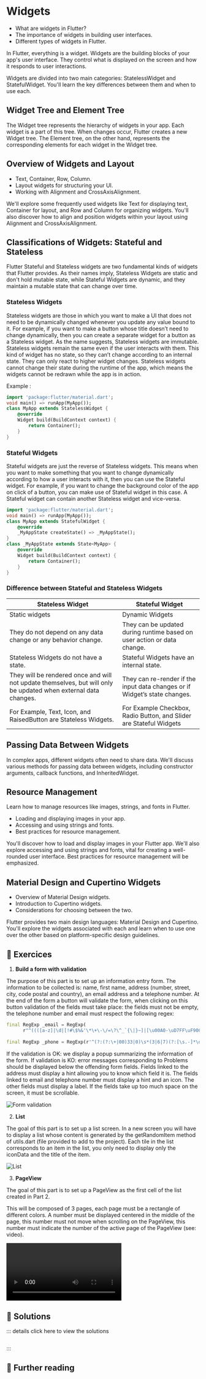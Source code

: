 #  Widgets


- What are widgets in Flutter?
- The importance of widgets in building user interfaces.
- Different types of widgets in Flutter.


In Flutter, everything is a widget. Widgets are the building blocks of your app's user interface. They control what is displayed on the screen and how it responds to user interactions.

Widgets are divided into two main categories: StatelessWidget and StatefulWidget. You'll learn the key differences between them and when to use each.

## Widget Tree and Element Tree


The Widget tree represents the hierarchy of widgets in your app. Each widget is a part of this tree. When changes occur, Flutter creates a new Widget tree. The Element tree, on the other hand, represents the corresponding elements for each widget in the Widget tree.


## Overview of Widgets and Layout

- Text, Container, Row, Column.
- Layout widgets for structuring your UI.
- Working with Alignment and CrossAxisAlignment.


We'll explore some frequently used widgets like Text for displaying text, Container for layout, and Row and Column for organizing widgets. You'll also discover how to align and position widgets within your layout using Alignment and CrossAxisAlignment.

## Classifications of Widgets: Stateful and Stateless

Flutter Stateful and Stateless widgets are two fundamental kinds of widgets that Flutter provides. As their names imply, Stateless Widgets are static and don't hold mutable state, while Stateful Widgets are dynamic, and they maintain a mutable state that can change over time.

### Stateless Widgets

Stateless widgets are those in which you want to make a UI that does not need to be dynamically changed whenever you update any value bound to it. For example, if you want to make a button whose title doesn’t need to change dynamically, then you can create a separate widget for a button as a Stateless widget.
As the name suggests, Stateless widgets are immutable.
Stateless widgets remain the same even if the user interacts with them. This kind of widget has no state, so they can’t change according to an internal state. They can only react to higher widget changes.
Stateless widgets cannot change their state during the runtime of the app, which means the widgets cannot be redrawn while the app is in action.

Example :

```dart
import 'package:flutter/material.dart';
void main() => runApp(MyApp());
class MyApp extends StatelessWidget {
    @override
    Widget build(BuildContext context) {
        return Container();
    }
}
```

### Stateful Widgets

Stateful widgets are just the reverse of Stateless widgets. This means when you want to make something that you want to change dynamically according to how a user interacts with it, then you can use the Stateful widget. For example, if you want to change the background color of the app on click of a button, you can make use of Stateful widget in this case.
A Stateful widget can contain another Stateless widget and vice-versa.

```dart
import 'package:flutter/material.dart';
void main() => runApp(MyApp());
class MyApp extends StatefulWidget {
    @override
    _MyAppState createState() => _MyAppState();
}
class _MyAppState extends State<MyApp> {
    @override
    Widget build(BuildContext context) {
        return Container();
    }
}
```

### Difference between Stateful and Stateless Widgets

| Stateless Widget | Stateful Widget |
| ---------------- | --------------- |
| Static widgets   | Dynamic Widgets |
| They do not depend on any data change or any behavior change.   | They can be updated during runtime based on user action or data change.        |
|  Stateless Widgets do not have a state.  | Stateful Widgets have an internal state. |
|  They will be rendered once and will not update themselves, but will only be updated when external data changes.  | They can re-render if the input data changes or if Widget’s state changes. |
|  For Example, Text, Icon, and RaisedButton are Stateless Widgets.   | For Example Checkbox, Radio Button, and Slider are Stateful Widgets |

## Passing Data Between Widgets

In complex apps, different widgets often need to share data. We'll discuss various methods for passing data between widgets, including constructor arguments, callback functions, and InheritedWidget.

## Resource Management

Learn how to manage resources like images, strings, and fonts in Flutter.

- Loading and displaying images in your app.
- Accessing and using strings and fonts.
- Best practices for resource management.

You'll discover how to load and display images in your Flutter app. We'll also explore accessing and using strings and fonts, vital for creating a well-rounded user interface. Best practices for resource management will be emphasized.

## Material Design and Cupertino Widgets

- Overview of Material Design widgets.
- Introduction to Cupertino widgets.
- Considerations for choosing between the two.

Flutter provides two main design languages: Material Design and Cupertino. You'll explore the widgets associated with each and learn when to use one over the other based on platform-specific design guidelines.

## 🧪 Exercices 

1. **Build a form with validation**

The purpose of this part is to set up an information entry form.
The information to be collected is: name, first name, address (number, street, city, code
postal and country), an email address and a telephone number.
At the end of the form a button will validate the form, when clicking on this
button validation of the fields must take place: the fields must not be
empty, the telephone number and email must respect the following regex:

```dart
final RegExp _email = RegExp(
      r"^((([a-z]|\d|[!#\$%&'\*\+\-\/=\?\^_`{\|}~]|[\u00A0-\uD7FF\uF900-\uFDCF\uFDF0-\uFFEF])+(\.([a-z]|\d|[!#\$%&'\*\+\-\/=\?\^_`{\|}~]|[\u00A0-\uD7FF\uF900-\uFDCF\uFDF0-\uFFEF])+)*)|((\x22)((((\x20|\x09)*(\x0d\x0a))?(\x20|\x09)+)?(([\x01-\x08\x0b\x0c\x0e-\x1f\x7f]|\x21|[\x23-\x5b]|[\x5d-\x7e]|[\u00A0-\uD7FF\uF900-\uFDCF\uFDF0-\uFFEF])|(\\([\x01-\x09\x0b\x0c\x0d-\x7f]|[\u00A0-\uD7FF\uF900-\uFDCF\uFDF0-\uFFEF]))))*(((\x20|\x09)*(\x0d\x0a))?(\x20|\x09)+)?(\x22)))@((([a-z]|\d|[\u00A0-\uD7FF\uF900-\uFDCF\uFDF0-\uFFEF])|(([a-z]|\d|[\u00A0-\uD7FF\uF900-\uFDCF\uFDF0-\uFFEF])([a-z]|\d|-|\.|_|~|[\u00A0-\uD7FF\uF900-\uFDCF\uFDF0-\uFFEF])*([a-z]|\d|[\u00A0-\uD7FF\uF900-\uFDCF\uFDF0-\uFFEF])))\.)+(([a-z]|[\u00A0-\uD7FF\uF900-\uFDCF\uFDF0-\uFFEF])|(([a-z]|[\u00A0-\uD7FF\uF900-\uFDCF\uFDF0-\uFFEF])([a-z]|\d|-|\.|_|~|[\u00A0-\uD7FF\uF900-\uFDCF\uFDF0-\uFFEF])*([a-z]|[\u00A0-\uD7FF\uF900-\uFDCF\uFDF0-\uFFEF])))$");
      
final RegExp _phone = RegExp(r'^(?:(?:\+|00)33|0)\s*(3|6|7)(?:[\s.-]*\d{2}){4}$');
```

If the validation is OK: we display a popup summarizing the information of the
form. If validation is KO: error messages corresponding to
Problems should be displayed below the offending form fields.
Fields linked to the address must display a hint allowing you to know which
field it is. The fields linked to email and telephone number must display a
hint and an icon. The other fields must display a label.
If the fields take up too much space on the screen, it must be scrollable.

![Form validation](../assets/images/form.png)

2. **List**

The goal of this part is to set up a list screen.
In a new screen you will have to display a list whose content is generated by the
getRandomItem method of utils.dart (file provided to add to the project). Each tile in the list corresponds to an item in the list, you only need
to display only the iconData and the title of the item.

![List](../assets/images/list.png)

3. **PageView**

The goal of this part is to set up a PageView as the first cell of the list created in Part 2.
 
This will be composed of 3 pages, each page must be a rectangle of
different colors.
A number must be displayed centered in the middle of the page, this number must not move when scrolling on the PageView, this number must indicate the number of the active page of the PageView (see: video).

![List](../assets/videos/pageview.mp4)

## 🎯 Solutions

::: details click here to view the solutions
```dart
```
::: 

## 📖 Further reading
